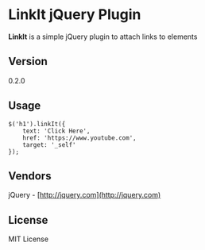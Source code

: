 # LinkIt jQuery Plugin #

**LinkIt** is a simple jQuery plugin to attach links to elements

## Version ##

0.2.0

## Usage ##

    $('h1').linkIt({
        text: 'Click Here',
        href: 'https://www.youtube.com',
        target: '_self'
    });

## Vendors ##

jQuery - [http://jquery.com](http://jquery.com)

## License ##

MIT License